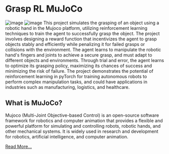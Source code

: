 # Grasp RL MuJoCo
![image](https://github.com/armin3731/grasp-rl-mujoco/assets/32842600/06ff171b-3df0-4688-87d5-0f45c05e6bb8)
![image](https://github.com/armin3731/grasp-rl-mujoco/assets/32842600/da878f63-42e7-4d2f-9a39-b09b32b6b331)
This project simulates the grasping of an object using a robotic hand in the Mujoco platform, utilizing reinforcement learning techniques to train the agent to successfully grasp the object.
The project involves designing a reward function that incentivizes the agent to grasp objects stably and efficiently while penalizing it for failed grasps or collisions with the environment. The agent learns to manipulate the robotic hand's fingers and joints to achieve a secure grasp, and must adapt to different objects and environments. Through trial and error, the agent learns to optimize its grasping policy, maximizing its chances of success and minimizing the risk of failure. The project demonstrates the potential of reinforcement learning in pyTorch for training autonomous robots to perform complex manipulation tasks, and could have applications in industries such as manufacturing, logistics, and healthcare.




## What is MuJoCo?
Mujoco (Multi-Joint Objective-based Control) is an open-source software framework for robotics and computer animation that provides a flexible and powerful platform for simulating and controlling robots, robotic hands, and other mechanical systems. It is widely used in research and development for robotics, artificial intelligence, and computer animation.

[Read More...](https://mujoco.org/)
